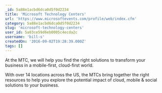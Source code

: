 ```yaml
---
_id: 5a88e1acbd6dca0d5f0d2234
title: 'Microsoft Technology Centers'
url: 'https://www.microsoftevents.com/profile/web/index.cfm'
category: 5a88e1acbd6dca0d5f0d2234
slug: 'microsoft-technology-centers'
user_id: 5a83ce59d6eb0005c4ecda2c
username: 'bill-s'
createdOn: '2016-09-02T19:28:39.000Z'
tags: []
---
```


At the MTC, we will help you find the right solutions to transform your business in a mobile-first, cloud-first world.

With over 14 locations across the US, the MTCs bring together the right resources to help you explore the potential impact of cloud, mobile & social solutions to your business.
